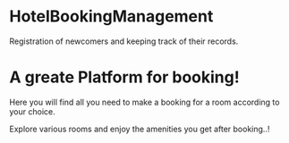 # HotelBookingManagement
Registration of newcomers and keeping track of their records.
<h1>A greate Platform for booking!</h1>
<p>Here you will find all you need to make a booking for a room according to your choice.</p>
<p>Explore various rooms and enjoy the amenities you get after booking..!</p>
